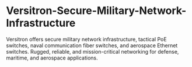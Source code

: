 # Versitron-Secure-Military-Network-Infrastructure
Versitron offers secure military network infrastructure, tactical PoE switches, naval communication fiber switches, and aerospace Ethernet switches. Rugged, reliable, and mission-critical networking for defense, maritime, and aerospace applications. 
